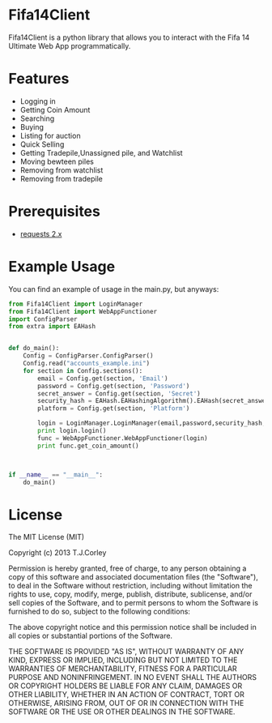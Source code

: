 Fifa14Client
===========
Fifa14Client is a python library that allows you to interact with the Fifa 14 Ultimate Web App programmatically.

Features
=========
* Logging in
* Getting Coin Amount
* Searching
* Buying
* Listing for auction
* Quick Selling
* Getting Tradepile,Unassigned pile, and Watchlist
* Moving bewteen piles
* Removing from watchlist
* Removing from tradepile

Prerequisites
========
* [requests 2.x](http://www.python-requests.org/en/latest/)

Example Usage
===========
You can find an example of usage in the main.py, but anyways:

```python
from Fifa14Client import LoginManager
from Fifa14Client import WebAppFunctioner
import ConfigParser
from extra import EAHash


def do_main():
    Config = ConfigParser.ConfigParser()
    Config.read("accounts_example.ini")
    for section in Config.sections():
        email = Config.get(section, 'Email')
        password = Config.get(section, 'Password')
        secret_answer = Config.get(section, 'Secret')
        security_hash = EAHash.EAHashingAlgorithm().EAHash(secret_answer)
        platform = Config.get(section, 'Platform')

        login = LoginManager.LoginManager(email,password,security_hash,platform)
        print login.login()
        func = WebAppFunctioner.WebAppFunctioner(login)
        print func.get_coin_amount()



if __name__ == "__main__":
    do_main()
```

License
===========
The MIT License (MIT)

Copyright (c) 2013 T.J.Corley

Permission is hereby granted, free of charge, to any person obtaining a copy
of this software and associated documentation files (the "Software"), to deal
in the Software without restriction, including without limitation the rights
to use, copy, modify, merge, publish, distribute, sublicense, and/or sell
copies of the Software, and to permit persons to whom the Software is
furnished to do so, subject to the following conditions:

The above copyright notice and this permission notice shall be included in
all copies or substantial portions of the Software.

THE SOFTWARE IS PROVIDED "AS IS", WITHOUT WARRANTY OF ANY KIND, EXPRESS OR
IMPLIED, INCLUDING BUT NOT LIMITED TO THE WARRANTIES OF MERCHANTABILITY,
FITNESS FOR A PARTICULAR PURPOSE AND NONINFRINGEMENT. IN NO EVENT SHALL THE
AUTHORS OR COPYRIGHT HOLDERS BE LIABLE FOR ANY CLAIM, DAMAGES OR OTHER
LIABILITY, WHETHER IN AN ACTION OF CONTRACT, TORT OR OTHERWISE, ARISING FROM,
OUT OF OR IN CONNECTION WITH THE SOFTWARE OR THE USE OR OTHER DEALINGS IN
THE SOFTWARE.
